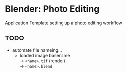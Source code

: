 # Blender: Photo Editing

Application Template setting up a photo editing workflow


## TODO
- automate file nameing...
  - loaded image basename  
    -> `<name>.tif` (render)  
    -> `<name>.blend`  


